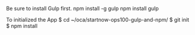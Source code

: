 Be sure to install Gulp first.
npm install -g gulp
npm install gulp

To initialized the App
$ cd ~/oca/startnow-ops100-gulp-and-npm/
$ git init
$ npm install 